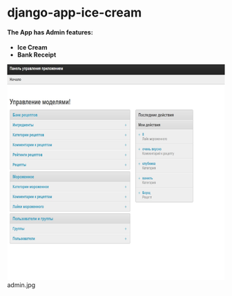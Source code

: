 # django-app-ice-cream


#### The App has Admin features:
- **Ice Cream**
- **Bank Receipt**

<code><img height="500" src="admin.jpg"></code>admin.jpg
